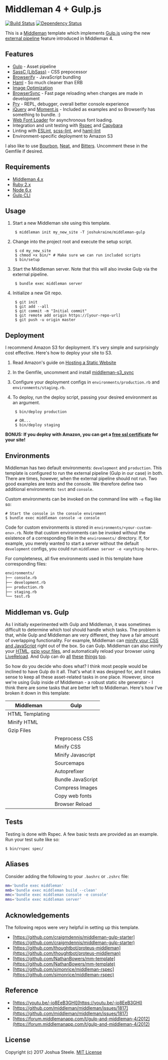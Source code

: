 Middleman 4 + Gulp.js
=====================

[![Build Status][travis-svg]][travis] [![Dependency Status][gemnasium-svg]][gemnasium]

This is a [Middleman][middleman] template which implements [Gulp.js][gulp] using the new [external pipeline][external-pipeline] feature introduced in Middleman 4.

Features
--------

- [Gulp][gulp] - Asset pipeline
- [SassC (LibSass)][sass] - CSS prepocessor
- [Browserify][browserify] - JavaScript bundling
- [Haml][haml] - So much cleaner than ERB
- [Image Optimization][imagemin]
- [BrowserSync][bsync] - Fast page reloading when changes are made in development
- [Pry][pry] - REPL, debugger, overall better console experience
- [jQuery][jquery] and [Moment.js][moment] - Included as examples and so Browserify has something to bundle. :)
- [Web Font Loader][wfloader] for asynchronous font loading.
- Integration and unit testing with [Rspec][rspec] and [Capybara][capybara]
- Linting with [ESLint][eslint], [scss-lint][scss-lint], and [haml-lint][haml-lint]
- Environment-specific deployment to Amazon S3

I also like to use [Bourbon][bourbon], [Neat][neat], and [Bitters][bitters]. Uncomment these in the Gemfile if desired.

Requirements
------------

* [Middleman 4.x][middleman-docs]
* [Ruby 2.x][rbenv]
* [Node 6.x][nvm]
* [Gulp CLI][gulp-cli]

Usage
-----

1. Start a new Middleman site using this template.

        $ middleman init my_new_site -T joshukraine/middleman-gulp

2. Change into the project root and execute the setup script.

        $ cd my_new_site
        $ chmod +x bin/* # Make sure we can run included scripts
        $ bin/setup

3. Start the Middleman server. Note that this will also invoke Gulp via the external pipeline.

        $ bundle exec middleman server

4. Initialize a new Git repo.

        $ git init
        $ git add --all
        $ git commit -m "Initial commit"
        $ git remote add origin https://[your-repo-url]
        $ git push -u origin master

Deployment
----------

I recommend Amazon S3 for deployment. It's very simple and surprisingly cost effective. Here's how to deploy your site to S3.

1. Read Amazon's guide on [Hosting a Static Website][aws-s3-deployment]

2. In the Gemfile, uncomment and install [middleman-s3_sync][s3-sync]

3. Configure your deployment configs in `environments/production.rb` and `environments/staging.rb`.

4. To deploy, run the deploy script, passing your desired environment as an argument.

        $ bin/deploy production
        
        # OR...
        $ bin/deploy staging

**BONUS: If you deploy with Amazon, you can get a [free ssl certificate][aws-cert-manager] for your site!**

Environments
------------

Middleman has two default environments: `development` and `production`. This template is configured to run the external pipeline (Gulp in our case) in both. There are times, however, when the external pipeline should not run. Two good examples are tests and the console. We therefore define two additional environments: `test` and `console`.

Custom environments can be invoked on the command line with `-e` flag like so:

    # Start the console in the console enviroment
    $ bundle exec middleman console -e console

Code for custom environments is stored in `environments/<your-custom-env>.rb`. Note that custom environments can be invoked without the existence of a corresponding file in the `environments/` directory. If, for example, you merely wanted to start a server without the default `development` configs, you could run `middleman server -e <anything-here>`.

For completeness, all five environments used in this template have corresponding files:

```sh
environments/
├── console.rb
├── development.rb
├── production.rb
├── staging.rb
└── test.rb
```

Middleman vs. Gulp
------------------

As I initially experimented with Gulp and Middleman, it was sometimes difficult to determine which tool should handle which tasks. The problem is that, while Gulp and Middleman are very different, they have a fair amount of overlapping functionality. For example, Middleman can [minify your CSS and JavaScript][minify-css-js] right out of the box. So can Gulp. Middleman can also minify your [HTML][minify-html], [gzip your files][gzip], and automatically reload your browser using [LiveReload][livereload]. And Gulp can do [all][gulp-clean-css] [these][gulp-uglify] [things][gulp-htmlmin] [too][gulp-livereload].

So how do you decide who does what? I think most people would be inclined to have Gulp do it all. That's what it was designed for, and it makes sense to keep all these asset-related tasks in one place. However, since we're using Gulp inside of Middleman - a robust static site generator - I think there are some tasks that are better left to Middleman. Here's how I've broken it down in this template:

| Middleman       | Gulp              |
| --------------- | ----------------- |
| HTML Templating |                   |
| Minify HTML     |                   |
| Gzip Files      |                   |
|                 | Preprocess CSS    |
|                 | Minify CSS        |
|                 | Minify Javascript |
|                 | Sourcemaps        |
|                 | Autoprefixer      |
|                 | Bundle JavaScript |
|                 | Compress Images   |
|                 | Copy web fonts    |
|                 | Browser Reload    |

Tests
-----

Testing is done with Rspec. A few basic tests are provided as an example. Run your test suite like so:

    $ bin/rspec spec/

Aliases
-------

Consider adding the following to your `.bashrc` or `.zshrc` file:

```sh
mm='bundle exec middleman'
mmb='bundle exec middleman build --clean'
mmc='bundle exec middleman console -e console'
mms='bundle exec middleman server'
```

Acknowledgements
----------------

The following repos were very helpful in setting up this template.

- [https://github.com/craigmdennis/middleman-gulp-starter](https://github.com/craigmdennis/middleman-gulp-starter)
- [https://github.com/thoughtbot/proteus-middleman](https://github.com/thoughtbot/proteus-middleman)
- [https://github.com/NathanBowers/mm-template](https://github.com/NathanBowers/mm-template)
- [https://github.com/simonrice/middleman-rspec](https://github.com/simonrice/middleman-rspec)

Reference
---------

- [https://youtu.be/-io8EeB3GHI](https://youtu.be/-io8EeB3GHI)
- [https://github.com/middleman/middleman/issues/1817](https://github.com/middleman/middleman/issues/1817)
- [https://forum.middlemanapp.com/t/gulp-and-middleman-4/2012](https://forum.middlemanapp.com/t/gulp-and-middleman-4/2012)

License
-------

Copyright (c) 2017 Joshua Steele. [MIT License][license]

[travis-svg]: https://travis-ci.org/joshukraine/middleman-gulp.svg?branch=master
[travis]: https://travis-ci.org/joshukraine/middleman-gulp
[gemnasium-svg]: https://gemnasium.com/badges/github.com/joshukraine/middleman-gulp.svg
[gemnasium]: https://gemnasium.com/github.com/joshukraine/middleman-gulp
[middleman]: https://middlemanapp.com/
[middleman-docs]: https://middlemanapp.com/basics/install/
[rbenv]: https://github.com/rbenv/rbenv#readme
[nvm]: https://github.com/creationix/nvm#readme
[gulp-cli]: https://github.com/gulpjs/gulp/blob/master/docs/getting-started.md#getting-started
[gulp]: http://gulpjs.com/
[sass]: https://www.npmjs.com/package/gulp-sass
[browserify]: http://browserify.org/
[haml]: http://haml.info/
[imagemin]:https://www.npmjs.com/package/gulp-imagemin
[bsync]: https://www.browsersync.io/
[pry]: https://github.com/AndrewKvalheim/middleman-pry#readme
[jquery]: http://jquery.com/
[moment]: http://momentjs.com/
[wfloader]: https://www.npmjs.com/package/webfontloader
[rspec]: http://rspec.info/
[capybara]: https://github.com/jnicklas/capybara
[eslint]: https://www.npmjs.com/package/eslint
[scss-lint]: https://github.com/brigade/scss-lint#readme
[haml-lint]: https://github.com/brigade/haml-lint#readme
[bourbon]: http://bourbon.io/
[neat]: http://neat.bourbon.io/
[bitters]: http://bitters.bourbon.io/
[s3-sync]: https://github.com/fredjean/middleman-s3_sync#readme
[minify-css-js]: https://middlemanapp.com/advanced/file_size_optimization/#compressing-css-and-javascript
[minify-html]: https://middlemanapp.com/advanced/file_size_optimization/#minify-html
[gzip]: https://middlemanapp.com/advanced/file_size_optimization/#gzip-text-files
[livereload]: https://middlemanapp.com/basics/development_cycle/#livereload
[gulp-clean-css]: https://www.npmjs.com/package/gulp-clean-css
[gulp-uglify]: https://www.npmjs.com/package/gulp-uglify
[gulp-htmlmin]:https://www.npmjs.com/package/gulp-htmlmin
[gulp-livereload]: https://www.npmjs.com/package/gulp-livereload
[external-pipeline]: https://middlemanapp.com/advanced/external-pipeline/
[aws-s3-deployment]: http://docs.aws.amazon.com/gettingstarted/latest/swh/website-hosting-intro.html
[aws-cert-manager]: https://aws.amazon.com/blogs/aws/new-aws-certificate-manager-deploy-ssltls-based-apps-on-aws/
[license]: https://github.com/joshukraine/middleman-gulp/blob/master/LICENSE
